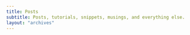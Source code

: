 ```yaml
---
title: Posts
subtitle: Posts, tutorials, snippets, musings, and everything else.
layout: "archives"
---
```

